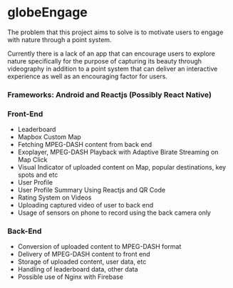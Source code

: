 # globeEngage
The problem that this project aims to solve is to motivate users to engage with nature through a point system.

Currently there is a lack of an app that can encourage users to explore nature specifically for the purpose of capturing its beauty through videography in addition to a point system that can deliver an interactive experience as well as an encouraging factor for users.

### Frameworks: Android and Reactjs (Possibly React Native)

### Front-End
- Leaderboard
- Mapbox Custom Map
- Fetching MPEG-DASH content from back end
- Exoplayer, MPEG-DASH Playback with Adaptive Birate Streaming on Map Click
- Visual Indicator of uploaded content on Map, popular destinations, key spots and etc
- User Profile
- User Profile Summary Using Reactjs and QR Code
- Rating System on Videos
- Uploading captured video of user to back end
- Usage of sensors on phone to record using the back camera only

### Back-End
- Conversion of uploaded content to MPEG-DASH format
- Delivery of MPEG-DASH content to front end
- Storage of uploaded content, user data, etc
- Handling of leaderboard data, other data
- Possible use of Nginx with Firebase 
